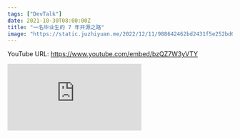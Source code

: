 ```yaml
---
tags: ["DevTalk"]
date: 2021-10-30T08:00:00Z
title: "一名毕业生的 7 年开源之路"
image: "https://static.juzhiyuan.me/2022/12/11/988642462bd2431f5e252bd019042aa7.png?format=webp"
---
```


YouTube URL: https://www.youtube.com/embed/bzQZ7W3yVTY

<p><iframe src="https://www.youtube.com/embed/bzQZ7W3yVTY" loading="lazy" frameborder="0" allowfullscreen></iframe></p>